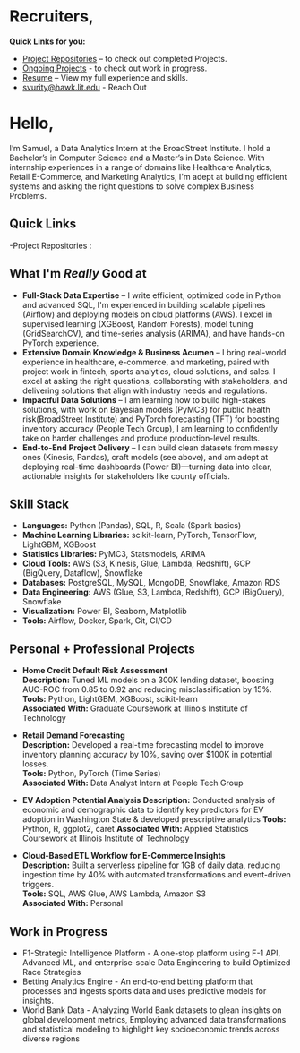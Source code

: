 # Recruiters,

**Quick Links for you:**  
- [Project Repositories](https://github.com/orgs/vuritysamuel/repositories) – to check out completed Projects.
- [Ongoing Projects](https://github.com/orgs/vuritysamuel/projects?query=is%3Aopen) - to check out work in progress. 
- [Resume](https://www.dropbox.com/scl/fi/juashchafe27agk1qyala/Resume_Samuel-Vijay-Srinivas-Vurity.pdf?rlkey=alwzbh2m06ozioov83w9nx6if&st=8h7bp0k7&dl=0) – View my full experience and skills.  
- svurity@hawk.lit.edu - Reach Out

# Hello,
I’m Samuel, a Data Analytics Intern at the BroadStreet Institute. I hold a Bachelor’s in Computer Science and a Master’s in Data Science. With internship experiences in a range of domains like Healthcare Analytics, Retail E-Commerce, and Marketing Analytics, I'm adept at building efficient systems and asking the right questions to solve complex Business Problems.
## Quick Links 
-Project Repositories :  
## What I'm *Really* Good at
- **Full-Stack Data Expertise** – I write efficient, optimized code in Python and advanced SQL, I'm experienced in building scalable pipelines (Airflow) and deploying models on cloud platforms (AWS). I excel in supervised learning (XGBoost, Random Forests), model tuning (GridSearchCV), and time-series analysis (ARIMA), and have hands-on PyTorch experience. 
- **Extensive Domain Knowledge & Business Acumen** – I bring real-world experience in healthcare, e-commerce, and marketing, paired with project work in fintech, sports analytics, cloud solutions, and sales. I excel at asking the right questions, collaborating with stakeholders, and delivering solutions that align with industry needs and regulations.
- **Impactful Data Solutions** – I am learning how to build high-stakes solutions, with work on Bayesian models (PyMC3) for public health risk(BroadStreet Institute) and PyTorch forecasting (TFT) for boosting inventory accuracy (People Tech Group), I am learning to confidently take on harder challenges and produce production-level results.
- **End-to-End Project Delivery** – I can build clean datasets from messy ones (Kinesis, Pandas), craft models (see above), and am adept at deploying real-time dashboards (Power BI)—turning data into clear, actionable insights for stakeholders like county officials.

## Skill Stack
- **Languages:** Python (Pandas), SQL, R, Scala (Spark basics)
- **Machine Learning Libraries:** scikit-learn, PyTorch, TensorFlow, LightGBM, XGBoost
- **Statistics Libraries:** PyMC3, Statsmodels, ARIMA
- **Cloud Tools:** AWS (S3, Kinesis, Glue, Lambda, Redshift), GCP (BigQuery, Dataflow), Snowflake
- **Databases:** PostgreSQL, MySQL, MongoDB, Snowflake, Amazon RDS
- **Data Engineering:** AWS (Glue, S3, Lambda, Redshift), GCP (BigQuery), Snowflake  
- **Visualization:** Power BI, Seaborn, Matplotlib
- **Tools:** Airflow, Docker, Spark, Git, CI/CD

## Personal + Professional Projects

- **Home Credit Default Risk Assessment**  
  **Description:** Tuned ML models on a 300K lending dataset, boosting AUC-ROC from 0.85 to 0.92 and reducing misclassification by 15%.  
  **Tools:** Python, LightGBM, XGBoost, scikit-learn  
  **Associated With:** Graduate Coursework at Illinois Institute of Technology   

- **Retail Demand Forecasting**  
  **Description:** Developed a real-time forecasting model to improve inventory planning accuracy by 10%, saving over $100K in potential losses.  
  **Tools:** Python, PyTorch (Time Series)  
  **Associated With:** Data Analyst Intern at People Tech Group

- **EV Adoption Potential Analysis**
  **Description:** Conducted analysis of economic and demographic data to identify key predictors for EV adoption in Washington State & developed prescriptive analytics
  **Tools:** Python, R, ggplot2, caret
  **Associated With:** Applied Statistics Coursework at Illinois Institute of Technology

- **Cloud-Based ETL Workflow for E-Commerce Insights**  
  **Description:** Built a serverless pipeline for 1GB of daily data, reducing ingestion time by 40% with automated transformations and event-driven triggers.  
  **Tools:** SQL, AWS Glue, AWS Lambda, Amazon S3  
  **Associated With:** Personal
    

## Work in Progress
- F1-Strategic Intelligence Platform - A one-stop platform using F-1 API, Advanced ML, and enterprise-scale Data Engineering to build Optimized Race Strategies
- Betting Analytics Engine - An end-to-end betting platform that processes and ingests sports data and uses predictive models for insights.
- World Bank Data - Analyzing World Bank datasets to glean insights on global development metrics, Employing advanced data transformations and statistical modeling to highlight key socioeconomic trends across diverse regions

## 

